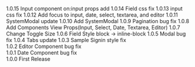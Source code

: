 1.0.15 Input component on:input props add
1.0.14 Field css fix
1.0.13 input css fix
1.0.12 Add focus to input, date, select, textarea, and editor
1.0.11 SystemModal update
1.0.10 Add SystemModal
1.0.9 Pagination bug fix
1.0.8 Add Components View Props(Input, Select, Date, Textarea, Editor)
1.0.7 Change Toggle Size
1.0.6 Field Style block -> inline-block
1.0.5 Modal bug fix
1.0.4 Tabs update
1.0.3 Sample Signin style fix   
1.0.2 Editor Component bug fix   
1.0.1 Date Component bug fix   
1.0.0 First Release
